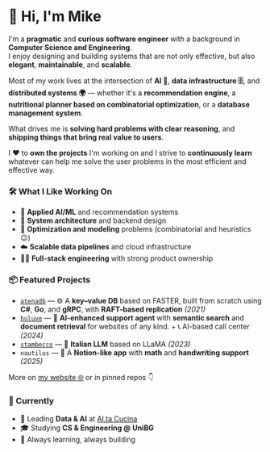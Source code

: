 # 👋 Hi, I'm Mike

I'm a **pragmatic** and **curious software engineer** with a background in **Computer Science and Engineering**.  
I enjoy designing and building systems that are not only effective, but also **elegant**, **maintainable**, and **scalable**.

Most of my work lives at the intersection of **AI 🤖**, **data infrastructure 🗄️**, and **distributed systems 🌍** — whether it's a **recommendation engine**, a **nutritional planner based on combinatorial optimization**, or a **database management system**.

What drives me is **solving hard problems with clear reasoning**, and **shipping things that bring real value to users**.

I ❤️ to **own the projects** I'm working on and I strive to **continuously learn** whatever can help me solve the user problems in the most efficient and effective way.

### 🛠️ What I Like Working On

- 🤖 **Applied AI/ML** and recommendation systems  
- 🧱 **System architecture** and backend design  
- 🔢 **Optimization and modeling** problems (combinatorial and heuristics 😉)  
- ☁️ **Scalable data pipelines** and cloud infrastructure  
- 🧑‍💻 **Full-stack engineering** with strong product ownership  

### 📦 Featured Projects

- [`atenadb`](https://atena-db.web.app/) — ⚙️ A **key–value DB** based on FASTER, built from scratch using **C#**, **Go**, and **gRPC**, with **RAFT-based replication** *(2021)*  
- [`huluve`](https://huluve.pages.dev/) — 🤖 **AI-enhanced support agent** with **semantic search** and **document retrieval** for websites of any kind. + 📞 AI-based call center *(2024)*  
- [`stambecco`](https://github.com/mchl-labs/stambecco) — 🦌 **Italian LLM** based on LLaMA *(2023)*  
- `nautilus` — 📓 A **Notion-like app** with **math** and **handwriting support** *(2025)*  

More on [my website 🌐](https://mchl-labs.pages.dev/) or in pinned repos 👇

### 🌱 Currently

- 🧠 Leading **Data & AI** at [Al.ta Cucina](https://altacucina.co/)  
- 🎓 Studying **CS & Engineering @ UniBG**  
- 🔁 Always learning, always building

